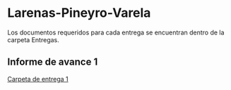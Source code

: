 # Larenas-Pineyro-Varela
Los documentos requeridos para cada entrega se encuentran dentro de la carpeta Entregas. 

## Informe de avance 1
[Carpeta de entrega 1](https://github.com/SofiaPineyro/Larenas-Pineyro-Varela/tree/main/Entregas/Entrega%201)
